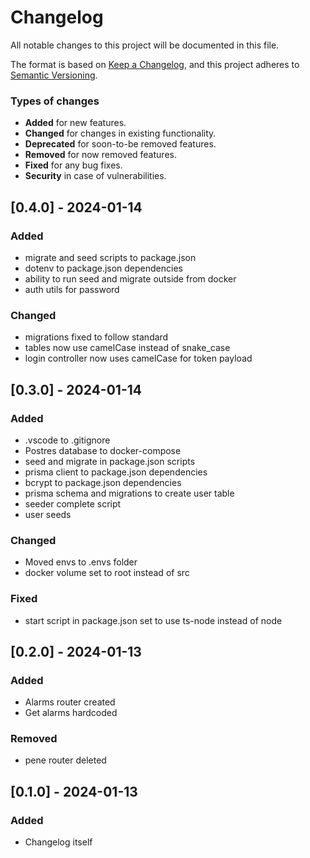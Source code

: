 # Changelog

All notable changes to this project will be documented in this file.

The format is based on [Keep a Changelog](https://keepachangelog.com/en/1.0.0/),
and this project adheres to [Semantic Versioning](https://semver.org/spec/v2.0.0.html).

### Types of changes

- **Added** for new features.
- **Changed** for changes in existing functionality.
- **Deprecated** for soon-to-be removed features.
- **Removed** for now removed features.
- **Fixed** for any bug fixes.
- **Security** in case of vulnerabilities.

## [0.4.0] - 2024-01-14

### Added

- migrate and seed scripts to package.json
- dotenv to package.json dependencies
- ability to run seed and migrate outside from docker
- auth utils for password

### Changed

- migrations fixed to follow standard
- tables now use camelCase instead of snake_case
- login controller now uses camelCase for token payload

## [0.3.0] - 2024-01-14

### Added

- .vscode to .gitignore
- Postres database to docker-compose
- seed and migrate in package.json scripts
- prisma client to package.json dependencies
- bcrypt to package.json dependencies
- prisma schema and migrations to create user table
- seeder complete script
- user seeds

### Changed

- Moved envs to .envs folder
- docker volume set to root instead of src

### Fixed

- start script in package.json set to use ts-node instead of node

## [0.2.0] - 2024-01-13

### Added

- Alarms router created
- Get alarms hardcoded

### Removed

- pene router deleted

## [0.1.0] - 2024-01-13

### Added

- Changelog itself
